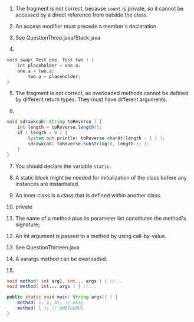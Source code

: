 1) The fragment is not correct, because `count` is private, so it cannot be accessed by a direct reference from outside the class.

2) An access modifier must precede a member's declaration.

3) See QuestionThree.java/Stack.java

4) 
```java
void swap( Test one, Test two ) {
	int placeholder = one.a;
	one.a = two.a;
        two.a = placeholder;
}
```

5) The fragment is not correct, as overloaded methods cannot be defined by different return types. They must have different arguments.

6)
```java
void sdrawkcab( String toReverse ) {
	int length = toReverse.length();
	if ( length > 0 ) {
		System.out.println( toReverse.charAt(length - 1 ) );
		sdrawkcab( toReverse.substring(0, length-1) );
	}
}
```

7) You should declare the variable `static`.

8) A static block might be needed for initialization of the class before any instances are instantiated.

9) An inner class is a class that is defined within another class.

10) private

11) The name of a method plus its parameter list constitutes the method's signature;

12) An int argument is passed to a method by using call-by-value.

13) See QuestionThirteen.java

14) A varargs method can be overloaded.

15)
```java
void method( int arg1, int... args ) { //...
void method( int... args ) { //...

public static void main( String args[] ) {
	method( 1, 2, 3); // okay
	method( 1 ); // AMBIGUOUS
}
```
